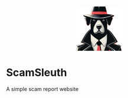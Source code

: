 <p align="center">
  <img width="25%" src="Front-end/scam_sleuth/src/assets/images/hero.png" />
</p>

# ScamSleuth
A simple scam report website 
